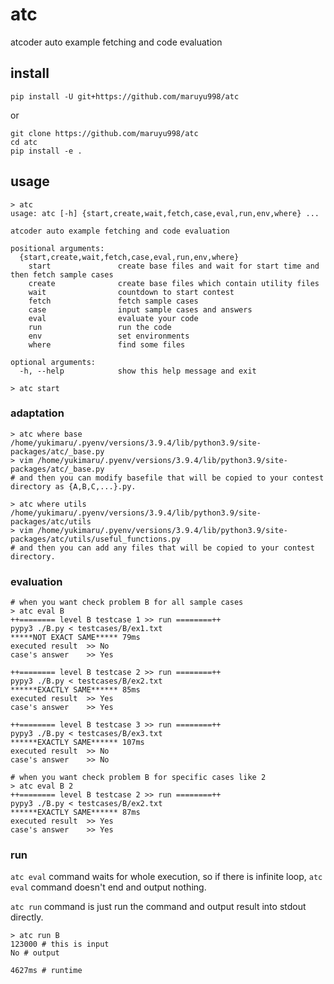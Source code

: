 # atc
atcoder auto example fetching and code evaluation

## install
`pip install -U git+https://github.com/maruyu998/atc`

or 

```
git clone https://github.com/maruyu998/atc
cd atc
pip install -e .
```

## usage
```
> atc
usage: atc [-h] {start,create,wait,fetch,case,eval,run,env,where} ...

atcoder auto example fetching and code evaluation

positional arguments:
  {start,create,wait,fetch,case,eval,run,env,where}
    start               create base files and wait for start time and then fetch sample cases
    create              create base files which contain utility files
    wait                countdown to start contest
    fetch               fetch sample cases
    case                input sample cases and answers
    eval                evaluate your code
    run                 run the code
    env                 set environments
    where               find some files

optional arguments:
  -h, --help            show this help message and exit
```

```
> atc start
```

### adaptation
```
> atc where base
/home/yukimaru/.pyenv/versions/3.9.4/lib/python3.9/site-packages/atc/_base.py
> vim /home/yukimaru/.pyenv/versions/3.9.4/lib/python3.9/site-packages/atc/_base.py
# and then you can modify basefile that will be copied to your contest directory as {A,B,C,...}.py.

> atc where utils
/home/yukimaru/.pyenv/versions/3.9.4/lib/python3.9/site-packages/atc/utils
> vim /home/yukimaru/.pyenv/versions/3.9.4/lib/python3.9/site-packages/atc/utils/useful_functions.py
# and then you can add any files that will be copied to your contest directory.
```

### evaluation
```
# when you want check problem B for all sample cases
> atc eval B
++======== level B testcase 1 >> run ========++
pypy3 ./B.py < testcases/B/ex1.txt
*****NOT EXACT SAME***** 79ms
executed result  >> No
case's answer    >> Yes

++======== level B testcase 2 >> run ========++
pypy3 ./B.py < testcases/B/ex2.txt
******EXACTLY SAME****** 85ms
executed result  >> Yes
case's answer    >> Yes

++======== level B testcase 3 >> run ========++
pypy3 ./B.py < testcases/B/ex3.txt
******EXACTLY SAME****** 107ms
executed result  >> No
case's answer    >> No
```
```
# when you want check problem B for specific cases like 2
> atc eval B 2
++======== level B testcase 2 >> run ========++
pypy3 ./B.py < testcases/B/ex2.txt
******EXACTLY SAME****** 87ms
executed result  >> Yes
case's answer    >> Yes
```

### run
`atc eval` command waits for whole execution, so if there is infinite loop, `atc eval` command doesn't end and output nothing.

`atc run` command is just run the command and output result into stdout directly.

```
> atc run B
123000 # this is input
No # output

4627ms # runtime
```
